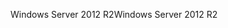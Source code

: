 <span data-ttu-id="1c7c9-101">Windows Server 2012 R2</span><span class="sxs-lookup"><span data-stu-id="1c7c9-101">Windows Server 2012 R2</span></span>